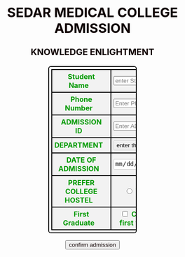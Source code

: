
<html>
<head>
<style>
* {
  box-sizing: border-box;
  
  
}
body {
    background-image: url('COLLEGE.jpg');
    background-repeat: no-repeat;
    background-attachment: fixed;
    background-size: 100% 100%;
}
	
input[type=text], select, textarea {
  width: 100%;
  padding: 12px;
  border: 1px solid #ccc;
  border-radius: 1px;
  resize: vertical;
}

label {
  padding: 12px 12px 12px 0;
  
}
input[type=date], select, textarea {
  width: 100%;
  padding: 2px;
  border: 1px solid #ccc;
  border-radius: 2px;
  resize: vertical;
}
label {
  padding: 12px 12px 12px 0px;
  
}
div{
  margin-left: auto;
    margin-right: auto;
    text-align: center;
    color: #FFFFFF;
    font-size: 20px;
    font-weight: bold;
}

input[type=submit] {
background-color: Green;  
border: none; 
color: white; 
padding: 12px 210px; 
text-align: center; 
text-decoration: none; 
display: inline-block; 
margin: 2px 6px; 
cursor: pointer; 
font-size:20px;
}

input[type=submit]:hover {
  background-color: #45a049;
 
  
}
.header {
  color: #0f0101;
  text-align: center;
  
}

.content {
  border-radius: 0px;
  background-color: #f2f2f2;
  padding: 100px;
  position: center;
  font-style: normal;
  font-family: 'Times New Roman', Times, serif;
  
}

.col-25 {
  float: left;
  width: 50%;
  margin-top:2px;
  display: table;
}

select {
  width: 100%;
}

.col-75 {
  float: left;
  width: 50%;
  margin-top: px;
  display: table;
}

.row::after {
  content: "";
  display: table;
  clear:both;
}
table,td,tr,th
{
    border: solid 2px black;
    width: 50%;
    margin-left: auto;
    margin-right: auto;
    border-spacing: 1px;
    border-radius: 6px;
    color: #009900;
    background-color: #F2F2F2;
    padding: 5px;
}

textarea {
  resize: none;
}

@media screen and (max-width: 100px) {
  .col-25, .col-75, input[type=submit] {
    width: 100%;
    margin-top: 1px;
  }
}
</style>
</head>
<body>
<div class="content">
  <td>
    <div class="header">
      <h2>SEDAR MEDICAL COLLEGE ADMISSION</h2>
      <p>KNOWLEDGE ENLIGHTMENT</p>
    </div>
  </td>
  <form onsubmit="return display()">
  <div id="form">
  <table>
   <tr>
    <div class="row">
     <div class="col-25">
      <th><label for="Student Name">Student Name</label></th>
     </div>
    <div class="col-75">
      <th><input type="text" id="name" name="Student Name" placeholder="enter Student Name.."></th>
    </div>
    </div>
   </tr>
   <tr>
    <div class="row">
     <div class="col-25">
      <th><label for="Phone Number">Phone Number</label></th>
     </div>
     <div class="col-75">
      <th><input type="text" id="Phone Number" name="Phone Number" placeholder="Enter Phone Number.."></th>
     </div>
    </div>
   </tr>
   <tr>
   <div class="row">
    <div class="col-25">
      <th><label for="ADMISSION ID">ADMISSION ID</label></th>
    </div>
    <div class="col-75">
      <th><input type="text" id="ADMISSION ID" name="ADMISSION ID" placeholder="Enter ADMISSION ID.."></th>
    </div>
   </div>
   </tr>
   <tr>
   <div class="row">
    <div class="col-25">
      <th><label for="DEPARTMENT">DEPARTMENT</label></th>
    </div>
    <div class="col-75">
      <th>
       <select type="text" id="DEPARTMENT" name="DEPARTMENT" placeholder="Your DEPARTMENT..">
        <option value="enter the department">enter the department</option>
		    <option value="MBBS">MBBS</option>
        <option value="BDS">BDS</option>
        <option value="BHMS">BHMS</option>
       </select>
      </th>
    </div>
   </div>
   </tr>
   <tr>
   <div class="row">
    <div class="col-25">
      <th><label for="DATE OF ADMISSION">DATE OF ADMISSION</label></th>
    </div>
    <div class="col-75">
	    <th><input type="date" id="DATE OF ADMISSION" name="DATE OF ADMISSION" placeholder="mm/dd/yyyy"></th>
	  </div>
   </div>
   </tr>
   <tr>
   <div class="row">
	  <div class="col-25">
	    <th><label for="PREFER COLLEGE HOSTEL">PREFER COLLEGE HOSTEL</label></th>
	  </div>
	  <div class="col-75">
     <th>
	    <span id=hostel></span>
	    <input type="radio" id="YES" name="Prefer College Hostel">
	    <label for="YES">YES</label>
	    <input type="radio" id="NO" name="Prefer College Hostel">
	    <label for="NO">NO</label>
     </th>
	  </div>
   </div>
   </tr>
   <tr>
   <div class="row">
	  <div class="col-25">
	    <th><label for="First Graduate">First Graduate</label></th>
	  </div>
	  <div class="col-75">
	    <th><input type="checkbox" id="firstGraduate" name="Check if you are first year graduate">
	    <label for="Check if you are first year graduate">Check if you are first year graduate</label></th>
	  </div>
   </div>
   </tr>
  </table>
  <div class="row">
    <input  type=submit id="Submit" value="confirm admission" class="header">
  </div>
  </div> 
  </form>
</div>
<div id="result"></div>
<script>
	function display(){
	var name = document.getElementById("name").value;
	var department = document.getElementById("DEPARTMENT").value;
	var hostel = document.getElementById("hostel").value;
	var firstGraduate = document.getElementById("firstGraduate").value;
	var result = document.getElementById("result");
	console.log(firstGraduate);
	switch(department){
		case 'MBBS':
		admission_fee = 2300000;
		tution_fee = 90000;
		break;
		case 'BDS':
		admission_fee = 1500000;
		tution_fee = 80000;
		break;
		case 'BHMS':
		admission_fee = 1235000;
		tution_fee = 95000;
		break;
	}
	if(hostel == 'YES')
	hostel_fee = 96000;
	else
	hostel_fee = 0;
	college_fee = admission_fee + tution_fee + hostel_fee;
	if(firstGraduate == 'on')
	college_fee -= 25000;
	console.log(college_fee);
	result.innerHTML = "Hello <span class='innerhtml'>" + name + "</span><br>Your ADMISSION FEE is Rs.<span class='innerhtml'>"+ admission_fee + "</span><br>TUTION FEE is Rs.<span class='innerhtml'>"
	+ tution_fee + "</span><br>Hostel Fee is Rs.<span class='innerhtml'>" + hostel_fee + "</span><br>Total COLLEGE FEE is Rs.<span class='innerhtml'>" + college_fee + "</span>";
	return false;
	}
	document.getElementById("result").style.color = "#FFFFFF";
	document.getElementById("result").style.font = "Times new roman";
  document.getElementById("result").style.fontSize = "20px";
  let txt=document.getElementById("result");
  txt.style.textAlign = "center";
</script>

</body>
</html>
